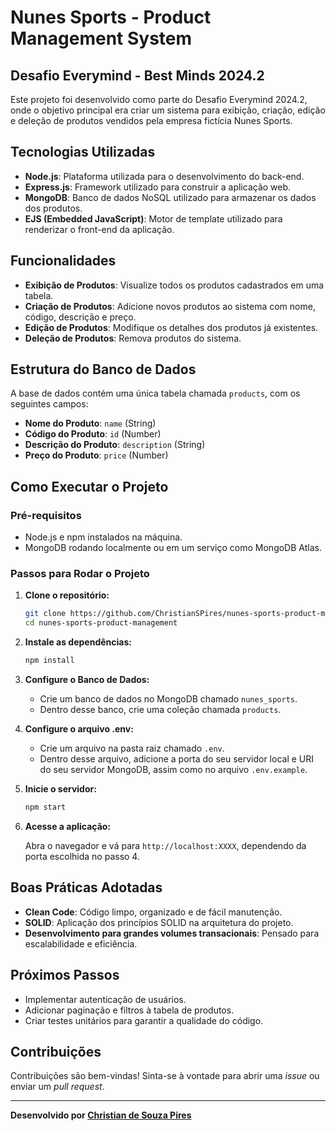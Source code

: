 # Nunes Sports - Product Management System

## Desafio Everymind - Best Minds 2024.2

Este projeto foi desenvolvido como parte do Desafio Everymind 2024.2, onde o objetivo principal era criar um sistema para exibição, criação, edição e deleção de produtos vendidos pela empresa fictícia Nunes Sports.

## Tecnologias Utilizadas

- **Node.js**: Plataforma utilizada para o desenvolvimento do back-end.
- **Express.js**: Framework utilizado para construir a aplicação web.
- **MongoDB**: Banco de dados NoSQL utilizado para armazenar os dados dos produtos.
- **EJS (Embedded JavaScript)**: Motor de template utilizado para renderizar o front-end da aplicação.

## Funcionalidades

- **Exibição de Produtos**: Visualize todos os produtos cadastrados em uma tabela.
- **Criação de Produtos**: Adicione novos produtos ao sistema com nome, código, descrição e preço.
- **Edição de Produtos**: Modifique os detalhes dos produtos já existentes.
- **Deleção de Produtos**: Remova produtos do sistema.

## Estrutura do Banco de Dados

A base de dados contém uma única tabela chamada `products`, com os seguintes campos:

- **Nome do Produto**: `name` (String)
- **Código do Produto**: `id` (Number)
- **Descrição do Produto**: `description` (String)
- **Preço do Produto**: `price` (Number)

## Como Executar o Projeto

### Pré-requisitos

- Node.js e npm instalados na máquina.
- MongoDB rodando localmente ou em um serviço como MongoDB Atlas.

### Passos para Rodar o Projeto

1. **Clone o repositório:**

    ```bash
    git clone https://github.com/ChristianSPires/nunes-sports-product-management
    cd nunes-sports-product-management
    ```

2. **Instale as dependências:**

    ```bash
    npm install
    ```

3. **Configure o Banco de Dados:**

    - Crie um banco de dados no MongoDB chamado `nunes_sports`.
    - Dentro desse banco, crie uma coleção chamada `products`.
  
4. **Configure o arquivo .env:**

    - Crie um arquivo na pasta raiz chamado `.env`.
    - Dentro desse arquivo, adicione a porta do seu servidor local e URI do seu servidor MongoDB, assim como no arquivo `.env.example`.

5. **Inicie o servidor:**

    ```bash
    npm start
    ```

6. **Acesse a aplicação:**

    Abra o navegador e vá para `http://localhost:XXXX`, dependendo da porta escolhida no passo 4.

## Boas Práticas Adotadas

- **Clean Code**: Código limpo, organizado e de fácil manutenção.
- **SOLID**: Aplicação dos princípios SOLID na arquitetura do projeto.
- **Desenvolvimento para grandes volumes transacionais**: Pensado para escalabilidade e eficiência.

## Próximos Passos

- Implementar autenticação de usuários.
- Adicionar paginação e filtros à tabela de produtos.
- Criar testes unitários para garantir a qualidade do código.

## Contribuições

Contribuições são bem-vindas! Sinta-se à vontade para abrir uma _issue_ ou enviar um _pull request_.

---

**Desenvolvido por [Christian de Souza Pires](https://github.com/ChristianSPires)**

